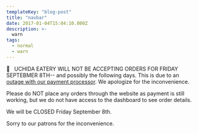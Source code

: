 ```yaml
---
templateKey: "blog-post"
title: "navbar"
date: 2017-01-04T15:04:10.000Z
description: >-
  warn
tags:
  - normal
  - warn
---
```


👋&nbsp;&nbsp; UCHIDA EATERY WILL NOT BE ACCEPTING ORDERS FOR FRIDAY SEPTEBMER 8TH-- and possibly the following days. This is due to an [outage with our payment processor](https://twitter.com/Square/status/1699922313704071497). We apologize for the inconvenience.

Please do NOT place any orders through the website as payment is still working, but we do not have access to the dashboard to see order details.

We will be CLOSED Friday September 8th.

Sorry to our patrons for the inconvenience.
